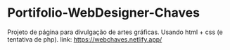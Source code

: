 # Portifolio-WebDesigner-Chaves
Projeto de página para divulgação de artes gráficas. Usando html + css (e tentativa de php). link: https://webchaves.netlify.app/
